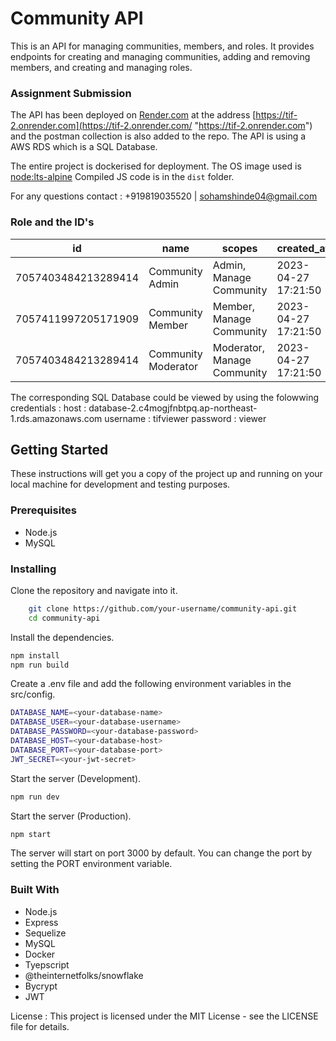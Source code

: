 
# Community API
This is an API for managing communities, members, and roles. It provides endpoints for creating and managing communities, adding and removing members, and creating and managing roles.

### Assignment Submission
The API has been deployed on [Render.com](https://render.com/ "Render.com") at the address [https://tif-2.onrender.com](https://tif-2.onrender.com/ "https://tif-2.onrender.com")  and the postman collection is also added to the repo. The API is using a AWS RDS which is a SQL Database. 

The entire project is dockerised for deployment. The OS image used is [node:lts-alpine](https://hub.docker.com/_/node)
Compiled JS code is in the `dist` folder.

For any questions contact : +919819035520 | sohamshinde04@gmail.com

### Role and the ID's
| id|name|scopes|created_at|updated_at
|--|--|--|--|--|
|  7057403484213289414| Community Admin |Admin, Manage Community  | 2023-04-27 17:21:50 | 2023-04-27 17:21:50 |
|  7057411997205171909| Community Member|Member, Manage Community  | 2023-04-27 17:21:50 | 2023-04-27 17:21:50 |
|  7057403484213289414| Community Moderator|Moderator, Manage Community  | 2023-04-27 17:21:50 | 2023-04-27 17:21:50 |

The corresponding SQL Database could be viewed by using the folowwing credentials : 
host : database-2.c4mogjfnbtpq.ap-northeast-1.rds.amazonaws.com
username : tifviewer
password : viewer


## Getting Started
These instructions will get you a copy of the project up and running on your local machine for development and testing purposes.

### Prerequisites
- Node.js
- MySQL
### Installing
Clone the repository and navigate into it.

```bash
    git clone https://github.com/your-username/community-api.git
    cd community-api
```
Install the dependencies.
```bash
npm install
npm run build
```
Create a .env file and add the following environment variables in the src/config.
```bash
DATABASE_NAME=<your-database-name>
DATABASE_USER=<your-database-username>
DATABASE_PASSWORD=<your-database-password>
DATABASE_HOST=<your-database-host>
DATABASE_PORT=<your-database-port>
JWT_SECRET=<your-jwt-secret>
```
Start the server (Development).
```bash
npm run dev
```

Start the server (Production).
```bash
npm start
```
The server will start on port 3000 by default. You can change the port by setting the PORT environment variable.

### Built With
- Node.js
- Express
- Sequelize
- MySQL
- Docker
- Tyepscript
- @theinternetfolks/snowflake
- Bycrypt
- JWT

License : 
This project is licensed under the MIT License - see the LICENSE file for details.

